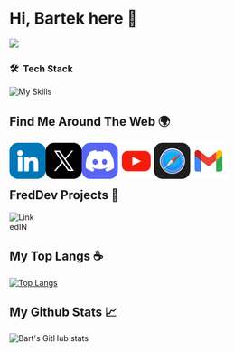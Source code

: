 # Hi, Bartek here 👋

![](https://media.discordapp.net/attachments/1184934424438132806/1184934500862525521/Group_60.png?ex=669f5680&is=669e0500&hm=8bac7a2ea1f5c278147454cad7a091977d828865aafe7a309dff26aa283f82ae&=&format=webp&quality=lossless&width=1708&height=500)

### 🛠 &nbsp;Tech Stack

![My Skills](https://skillicons.dev/icons?i=java,spring,mongodb,docker,idea,github,discord)


## Find Me Around The Web 🌍

<a href="https://www.linkedin.com/in/bartłomiej-marczuk/">
  <img align="left" alt="LinkedIN" width="64px" src="https://raw.githubusercontent.com/SaseQ/SaseQ/main/web_icons/in_icon.png" />
</a>
<a href="https://twitter.com/saseqpl">
  <img align="left" alt="Twitter" width="64px" src="https://raw.githubusercontent.com/SaseQ/SaseQ/main/web_icons/x_icon.png" />
</a>
<a href="https://discord.gg/DEVjPByVa9">
  <img align="left" alt="Discord" width="64px" src="https://raw.githubusercontent.com/SaseQ/SaseQ/main/web_icons/discord_icon.png" />
</a>
<a href="https://www.youtube.com/channel/UCS38t18JiUPI4SInk4LWW3Q">
  <img align="left" alt="Youtube" width="64px" src="https://raw.githubusercontent.com/SaseQ/SaseQ/main/web_icons/yt_icon.png" />
</a>
<a href="https://marczuk.it">
  <img align="left" alt="Blog" width="64px" src="https://raw.githubusercontent.com/SaseQ/SaseQ/main/web_icons/web_icon.png" />
</a>
</a>
<a href="mailto:bmarczuk@duck.com">
  <img align="left" alt="E-mail" width="64px" src="https://raw.githubusercontent.com/SaseQ/SaseQ/main/web_icons/mail_icon.png" />
</a><br><br><br>

## FredDev Projects 📗

<a href="http://larsbot.pl">
  <img align="left" alt="LinkedIN" width="48px" src="https://i.imgur.com/vxaVLEf.png" />
</a><br><br>

## My Top Langs ☕

[![Top Langs](https://github-readme-stats.vercel.app/api/top-langs/?username=saseq&theme=gotham&layout=compact)](https://github.com/saseq/github-readme-stats)

## My Github Stats 📈 

![Bart's GitHub stats](https://github-readme-stats.vercel.app/api?username=saseq&show_icons=true&theme=gotham)
